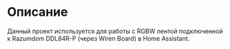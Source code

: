 # Описание

Данный проект используется для работы с RGBW лентой подключенной к Razumdom DDL84R-P (через Wiren Board) в Home Assistant.